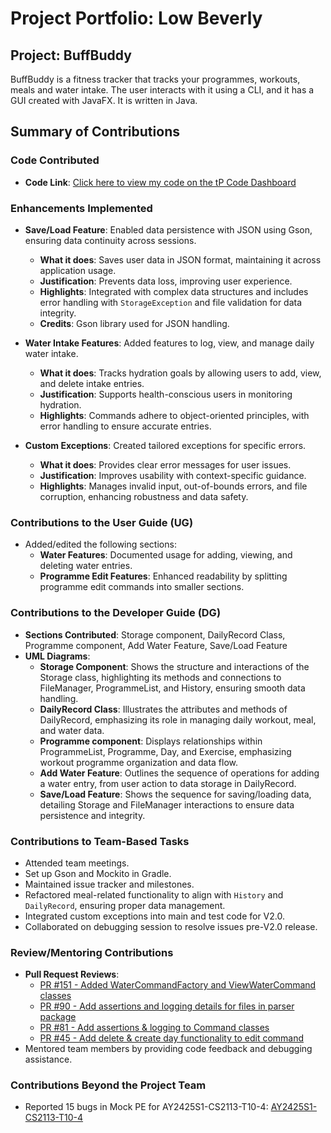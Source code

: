 # Project Portfolio: Low Beverly

## Project: BuffBuddy
BuffBuddy is a fitness tracker that tracks your programmes, workouts, meals and water intake. The user interacts with
it using a CLI, and it has a GUI created with JavaFX. It is written in Java. 

## Summary of Contributions

### Code Contributed
- **Code Link**: [Click here to view my code on the tP Code Dashboard](https://nus-cs2113-ay2425s1.github.io/tp-dashboard/?search=bev-low&breakdown=true&sort=groupTitle%20dsc&sortWithin=title&since=2024-09-20&timeframe=commit&mergegroup=&groupSelect=groupByRepos&checkedFileTypes=docs~functional-code~test-code~other&tabOpen=true&tabType=authorship&tabAuthor=Bev-low&tabRepo=AY2425S1-CS2113-W10-3%2Ftp%5Bmaster%5D&authorshipIsMergeGroup=false&authorshipFileTypes=docs~functional-code~test-code~other&authorshipIsBinaryFileTypeChecked=false&authorshipIsIgnoredFilesChecked=false)

### Enhancements Implemented

- **Save/Load Feature**: Enabled data persistence with JSON using Gson, ensuring data continuity across sessions.
  - **What it does**: Saves user data in JSON format, maintaining it across application usage.
  - **Justification**: Prevents data loss, improving user experience.
  - **Highlights**: Integrated with complex data structures and includes error handling with `StorageException` and file validation for data integrity.
  - **Credits**: Gson library used for JSON handling.

- **Water Intake Features**: Added features to log, view, and manage daily water intake.
  - **What it does**: Tracks hydration goals by allowing users to add, view, and delete intake entries.
  - **Justification**: Supports health-conscious users in monitoring hydration.
  - **Highlights**: Commands adhere to object-oriented principles, with error handling to ensure accurate entries.

- **Custom Exceptions**: Created tailored exceptions for specific errors.
  - **What it does**: Provides clear error messages for user issues.
  - **Justification**: Improves usability with context-specific guidance.
  - **Highlights**: Manages invalid input, out-of-bounds errors, and file corruption, enhancing robustness and data safety.

### Contributions to the User Guide (UG)
- Added/edited the following sections:
  - **Water Features**: Documented usage for adding, viewing, and deleting water entries.
  - **Programme Edit Features**: Enhanced readability by splitting programme edit commands into smaller sections.

### Contributions to the Developer Guide (DG)
- **Sections Contributed**: Storage component, DailyRecord Class, Programme component, Add Water Feature, Save/Load Feature
- **UML Diagrams**:
  - **Storage Component**: Shows the structure and interactions of the Storage class, highlighting its methods and connections to FileManager, ProgrammeList, and History, ensuring smooth data handling.
  - **DailyRecord Class**: Illustrates the attributes and methods of DailyRecord, emphasizing its role in managing daily workout, meal, and water data.
  - **Programme component**: Displays relationships within ProgrammeList, Programme, Day, and Exercise, emphasizing workout programme organization and data flow.
  - **Add Water Feature**: Outlines the sequence of operations for adding a water entry, from user action to data storage in DailyRecord.
  - **Save/Load Feature**: Shows the sequence for saving/loading data, detailing Storage and FileManager interactions to ensure data persistence and integrity.


### Contributions to Team-Based Tasks
- Attended team meetings.
- Set up Gson and Mockito in Gradle.
- Maintained issue tracker and milestones.
- Refactored meal-related functionality to align with `History` and `DailyRecord`, ensuring proper data management.
- Integrated custom exceptions into main and test code for V2.0.
- Collaborated on debugging session to resolve issues pre-V2.0 release.

### Review/Mentoring Contributions
- **Pull Request Reviews**:
    - [PR #151 - Added WaterCommandFactory and ViewWaterCommand classes](https://github.com/AY2425S1-CS2113-W10-3/tp/pull/151) 
    - [PR #90 - Add assertions and logging details for files in parser package](https://github.com/AY2425S1-CS2113-W10-3/tp/pull/90)
    - [PR #81 - Add assertions & logging to Command classes](https://github.com/AY2425S1-CS2113-W10-3/tp/pull/81) 
    - [PR #45 - Add delete & create day functionality to edit command](https://github.com/AY2425S1-CS2113-W10-3/tp/pull/45)
- Mentored team members by providing code feedback and debugging assistance.

### Contributions Beyond the Project Team
- Reported 15 bugs in Mock PE for AY2425S1-CS2113-T10-4: [AY2425S1-CS2113-T10-4](https://github.com/AY2425S1-CS2113-T10-4/tp/issues/184)